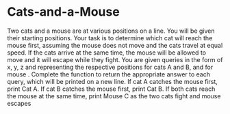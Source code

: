 # Cats-and-a-Mouse
Two cats and a mouse are at various positions on a line. You will be given their starting positions. Your task is to determine which cat will reach the mouse first, assuming the mouse does not move and the cats travel at equal speed. If the cats arrive at the same time, the mouse will be allowed to move and it will escape while they fight. You are given  queries in the form of x, y, z and  representing the respective positions for cats A and B, and for mouse . Complete the function  to return the appropriate answer to each query, which will be printed on a new line.  If cat A catches the mouse first, print Cat A. If cat B catches the mouse first, print Cat B. If both cats reach the mouse at the same time, print Mouse C as the two cats fight and mouse escapes

